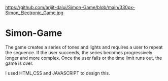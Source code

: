 https://github.com/arijit-dalui/Simon-Game/blob/main/330px-Simon_Electronic_Game.jpg

# Simon-Game

The game creates a series of tones and lights and requires a user to repeat the sequence. If the user succeeds, the series becomes progressively longer and more complex. Once the user fails or the time limit runs out, the game is over.

I used HTML,CSS and JAVASCRIPT to design this.
